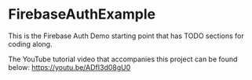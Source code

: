 # FirebaseAuthExample
This is the Firebase Auth Demo starting point that has TODO sections for coding along.

The YouTube tutorial video that accompanies this project can be found below:
https://youtu.be/ADfI3d08gU0
